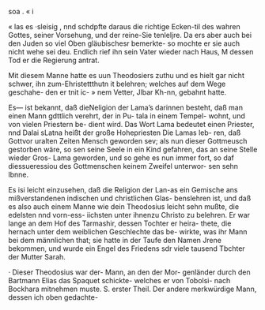 soa . « i

« las es ·sleisig , nnd schdpfte daraus die richtige Ecken-til
des wahren Gottes, seiner Vorsehung, und der reine-Sie
tenleljre. Da ers aber auch bei den Juden so viel Oben
gläubischesr bemerkte- so mochte er sie auch nicht wehe sei
deu. Endlich rief ihn sein Vater wieder nach Haus, M
dessen Tod er die Regierung antrat.

Mit diesem Manne hatte es uun Theodosiers zuthu
und es hielt gar nicht schwer, ihn zum-Ehristettthutn it
belehren; welches auf dem Wege geschahe- den er tnit ic-
» nem Vetter, Jlbar Kh-nn, gebahnt hatte.

Es— ist bekannt, daß dieNeligion der Lama’s darinnen
besteht, daß man einen Mann gdttlich verehrt, der in Pu-
tala in einem Tempel- wohnt, und von vielen Priestern be-
dient wird. Das Wort Lama bedeutet einen Priester, nnd
Dalai sLatna heißt der große Hohepriesten Die Lamas leb-
ren, daß Gottvor uralten Zeiten Mensch geworden sev;
als nun dieser Gottmeusch gestorben wäre, so sen seine Seele
in ein Kind gefahren, das an seine Stelle wieder Gros-
Lama geworden, und so gehe es nun immer fort, so daf
diessueressiou des Gottmenschen keinem Zweifel unterwor-
sen sehn lbnne.

Es isi leicht einzusehen, daß die Religion der Lan-as ein
Gemische ans mißverstandenen indischen und christlichen Glas-
benslehren ist, und daß es also auch einem Manne wie dein
Theodosius leicht sehn mußte, die edelsten nnd vorn-ess-
iichsten unter ihnenzu Christo zu belehren. Er war lange
an dem Hof des Tarmashir, dessen Tochter er heira-
thete, die hernach unter dem weiblichen Geschlechte das be-
wirkte, was ihr Mann bei dem männlichen that; sie hatte
in der Taufe den Namen Jrene bekommen, und wurde ein
Engel des Friedens sdr viele tausend Tbchter der Mutter
Sarah.

· Dieser Theodosius war der- Mann, an den der Mor-
genländer durch den Bartmann Elias das Spaquet schickte-
welches er von Tobolsi- nach Bockhara mitnehmen muste.
S. erster Theil.
Der andere merkwürdige Mann, dessen ich oben gedachte-

